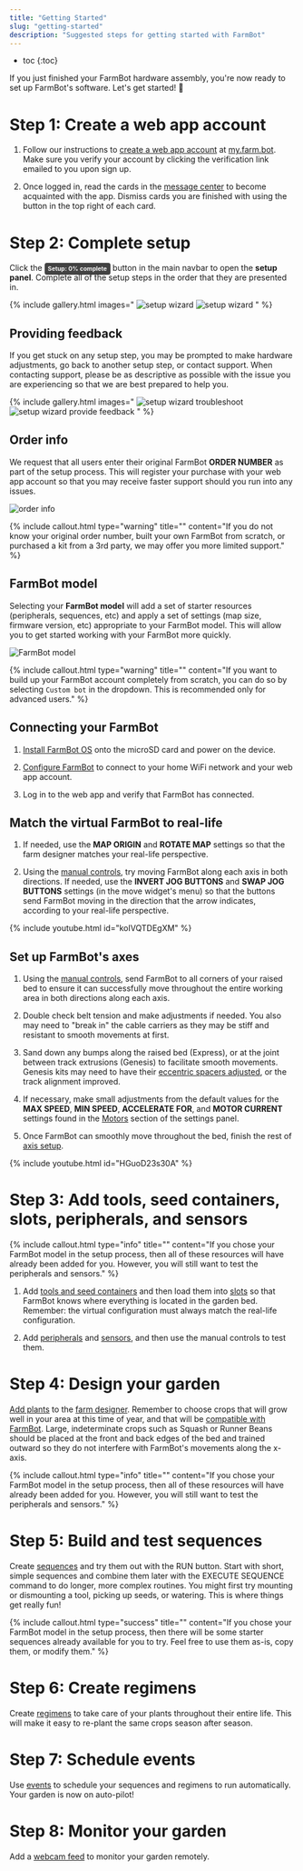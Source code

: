 ```yaml
---
title: "Getting Started"
slug: "getting-started"
description: "Suggested steps for getting started with FarmBot"
---
```


* toc
{:toc}

If you just finished your FarmBot hardware assembly, you're now ready to set up FarmBot's software. Let's get started! :rocket:

# Step 1: Create a web app account

1. Follow our instructions to [create a web app account](../app/intro.md#creating-an-account) at [my.farm.bot](https://my.farm.bot). Make sure you verify your account by clicking the verification link emailed to you upon sign up.

2. Once logged in, read the cards in the [message center](../app/message-center.md) to become acquainted with the app. Dismiss cards you are finished with using the <i class='fa fa-times'></i> button in the top right of each card.

# Step 2: Complete setup

Click the <span style="background: #434343; color: #f4f4f4; padding: 4px 6px; border-radius: 4px; font-size: 75%; font-weight: bold;">Setup: 0% complete</span> button in the main navbar to open the **setup panel**. Complete all of the setup steps in the order that they are presented in.

{% include gallery.html images="
![setup wizard](_images/setup_wizard_1.png)
![setup wizard](_images/setup_wizard_2.png)
" %}

## Providing feedback

If you get stuck on any setup step, you may be prompted to make hardware adjustments, go back to another setup step, or contact support. When contacting support, please be as descriptive as possible with the issue you are experiencing so that we are best prepared to help you.

{% include gallery.html images="
![setup wizard troubleshoot](_images/setup_wizard_troubleshoot.png)
![setup wizard provide feedback](_images/setup_wizard_provide_feedback.png)
" %}

## Order info

We request that all users enter their original FarmBot **ORDER NUMBER** as part of the setup process. This will register your purchase with your web app account so that you may receive faster support should you run into any issues.

![order info](_images/setup_wizard_order_info.png)

{%
include callout.html
type="warning"
title=""
content="If you do not know your original order number, built your own FarmBot from scratch, or purchased a kit from a 3rd party, we may offer you more limited support."
%}

## FarmBot model

Selecting your **FarmBot model** will add a set of starter resources (peripherals, sequences, etc) and apply a set of settings (map size, firmware version, etc) appropriate to your FarmBot model. This will allow you to get started working with your FarmBot more quickly.

![FarmBot model](_images/setup_wizard_model.png)

{%
include callout.html
type="warning"
title=""
content="If you want to build up your FarmBot account completely from scratch, you can do so by selecting `Custom bot` in the dropdown. This is recommended only for advanced users."
%}

## Connecting your FarmBot

1. [Install FarmBot OS](../farmbot-os/intro.md) onto the microSD card and power on the device.

2. [Configure FarmBot](../farmbot-os/intro/configurator.md) to connect to your home WiFi network and your web app account.

3. Log in to the web app and verify that FarmBot has connected.

## Match the virtual FarmBot to real-life

1. If needed, use the **MAP ORIGIN** and **ROTATE MAP** settings so that the farm designer matches your real-life perspective.

2. Using the [manual controls](../app/controls.md), try moving FarmBot along each axis in both directions. If needed, use the **INVERT JOG BUTTONS** and **SWAP JOG BUTTONS** settings (in the move widget's <i class='fa fa-cog'></i> menu) so that the <span class="fb-button fb-gray"><i class='fa fa-arrow-left'></i></span> <span class="fb-button fb-gray"><i class='fa fa-arrow-right'></i></span> <span class="fb-button fb-gray"><i class='fa fa-arrow-up'></i></span> <span class="fb-button fb-gray"><i class='fa fa-arrow-down'></i></span> buttons send FarmBot moving in the direction that the arrow indicates, according to your real-life perspective.

{% include youtube.html id="koIVQTDEgXM" %}

## Set up FarmBot's axes

1. Using the [manual controls](../app/controls.md), send FarmBot to all corners of your raised bed to ensure it can successfully move throughout the entire working area in both directions along each axis.

2. Double check belt tension and make adjustments if needed. You also may need to "break in" the cable carriers as they may be stiff and resistant to smooth movements at first.

3. Sand down any bumps along the raised bed (Express), or at the joint between track extrusions (Genesis) to facilitate smooth movements. Genesis kits may need to have their [eccentric spacers adjusted](https://genesis.farm.bot/docs/eccentric-spacer-adjustment), or the track alignment improved.

4. If necessary, make small adjustments from the default values for the **MAX SPEED**, **MIN SPEED**, **ACCELERATE FOR**, and **MOTOR CURRENT** settings found in the [Motors](../app/settings/motors.md) section of the settings panel.

5. Once FarmBot can smoothly move throughout the bed, finish the rest of [axis setup](how-to-guides/axis-setup.md).

{% include youtube.html id="HGuoD23s30A" %}

# Step 3: Add tools, seed containers, slots, peripherals, and sensors

{%
include callout.html
type="info"
title=""
content="If you chose your FarmBot model in the setup process, then all of these resources will have already been added for you. However, you will still want to test the peripherals and sensors."
%}

1. Add [tools and seed containers](../app/tools.md) and then load them into [slots](../app/tools.md#tools-and-seed-containers) so that FarmBot knows where everything is located in the garden bed. Remember: the virtual configuration must always match the real-life configuration.

2. Add [peripherals](../app/controls/peripherals.md) and [sensors](../app/sensors.md), and then use the manual controls to test them.

# Step 4: Design your garden

[Add plants](../app/plants.md) to the [farm designer](../app/farm-designer.md). Remember to choose crops that will grow well in your area at this time of year, and that will be [compatible with FarmBot](http://seeds.farm.bot). Large, indeterminate crops such as Squash or Runner Beans should be placed at the front and back edges of the bed and trained outward so they do not interfere with FarmBot's movements along the x-axis.

{%
include callout.html
type="info"
title=""
content="If you chose your FarmBot model in the setup process, then all of these resources will have already been added for you. However, you will still want to test the peripherals and sensors."
%}

# Step 5: Build and test sequences

Create [sequences](../app/sequences.md) and try them out with the <span class="fb-button fb-orange">RUN</span> button. Start with short, simple sequences and combine them later with the <span class="fb-step fb-execute">EXECUTE SEQUENCE</span> command to do longer, more complex routines. You might first try mounting or dismounting a tool, picking up seeds, or watering. This is where things get really fun!

{%
include callout.html
type="success"
title=""
content="If you chose your FarmBot model in the setup process, then there will be some starter sequences already available for you to try. Feel free to use them as-is, copy them, or modify them."
%}

# Step 6: Create regimens

Create [regimens](../app/regimens.md) to take care of your plants throughout their entire life. This will make it easy to re-plant the same crops season after season.

# Step 7: Schedule events

Use [events](../app/events.md) to schedule your sequences and regimens to run automatically. Your garden is now on auto-pilot!

# Step 8: Monitor your garden

Add a [webcam feed](../app/controls/webcam-feeds.md) to monitor your garden remotely.
